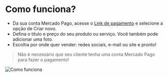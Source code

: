 # Como funciona?

 - Da sua conta Mercado Pago, acesse o [Link de pagamento](https://www.mercadopago[FAKER][URL][DOMAIN]/tools/list) e selecione a opção de Criar novo.
 - Defina o título e preço do seu produto ou serviço. Você também pode adicionar uma foto. 
 - Escolha por onde quer vender: redes sociais, e-mail ou site e pronto! 

> Não é necessário que seu cliente tenha uma conta Mercado Pago para fazer o pagamento!

![Como funciona](button/byl_criar_compartilhar.png)
